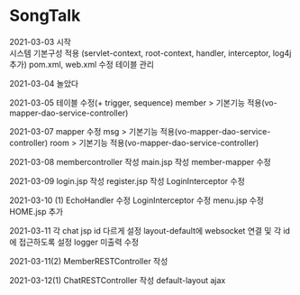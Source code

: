 # SongTalk
<div>2021-03-03 시작</div>
   시스템 기본구성 적용 (servlet-context, root-context, handler, interceptor, log4j 추가)
            pom.xml, web.xml 수정
   테이블 관리

2021-03-04
   놀았다
   
2021-03-05
   테이블 수정(+ trigger, sequence)
   member > 기본기능 적용(vo-mapper-dao-service-controller)
   
2021-03-07
   mapper 수정
   msg > 기본기능 적용(vo-mapper-dao-service-controller)
   room > 기본기능 적용(vo-mapper-dao-service-controller)

2021-03-08
   membercontroller 작성
   main.jsp 작성
   member-mapper 수정
   
2021-03-09
   login.jsp 작성
   register.jsp 작성
   LoginInterceptor 수정
   
2021-03-10 (1)
    EchoHandler 수정 
    LoginInterceptor 수정 
    menu.jsp 수정 
    HOME.jsp 추가

2021-03-11
   각 chat jsp id 다르게 설정
   layout-default에 websocket 연결 및 각 id에 접근하도록 설정
   logger 미출력 수정
   
2021-03-11(2)
   MemberRESTController 작성
   
2021-03-12(1)
   ChatRESTController 작성
   default-layout ajax 
   

